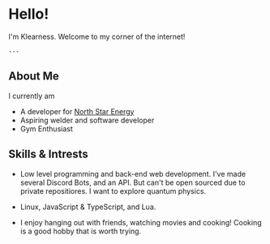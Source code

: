 # Hello!
I'm Klearness.
Welcome to my corner of the internet!

```
---
```

## About Me
I currently am
- A developer for [North Star Energy](https://www.roblox.com/groups/33700257/orth-Star-Energy#!/about)
- Aspiring welder and software developer
- Gym Enthusiast

## Skills & Intrests
- Low level programming and back-end web development. I've made several Discord Bots, and an API. But can't be open sourced due to private repositiores. I want to explore quantum physics.

- Linux, JavaScript & TypeScript, and Lua.

- I enjoy hanging out with friends, watching movies and cooking! Cooking is a good hobby that is worth trying.
